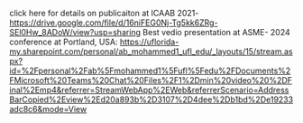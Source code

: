click here for details on publicaiton at ICAAB 2021- https://drive.google.com/file/d/16niFEG0Nj-Tg5kk6ZRg-SEl0Hw_8ADoW/view?usp=sharing
Best vedio presentation at ASME- 2024 conference at Portland, USA: https://uflorida-my.sharepoint.com/personal/ab_mohammed1_ufl_edu/_layouts/15/stream.aspx?id=%2Fpersonal%2Fab%5Fmohammed1%5Fufl%5Fedu%2FDocuments%2FMicrosoft%20Teams%20Chat%20Files%2F1%2Dmin%20video%20%2DFinal%2Emp4&referrer=StreamWebApp%2EWeb&referrerScenario=AddressBarCopied%2Eview%2Ed20a893b%2D3107%2D4dee%2Db1bd%2De19233adc8c6&mode=View
